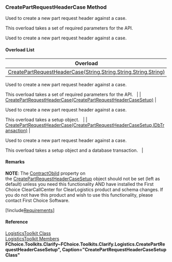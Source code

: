﻿### CreatePartRequestHeaderCase Method

Used to create a new part request header against a case.

This overload takes a set of required parameters for the API.

Used to create a new part request header against a case.

#### Overload List

| Overload | Description |
| --- | --- |
| [CreatePartRequestHeaderCase(String,String,String,String,String)](FChoice.Toolkits.Clarify~FChoice.Toolkits.Clarify.Logistics.LogisticsToolkit~CreatePartRequestHeaderCase(String,String,String,String,String).md) | 
Used to create a new part request header against a case.

This overload takes a set of required parameters for the API.   |
| [CreatePartRequestHeaderCase(CreatePartRequestHeaderCaseSetup)](FChoice.Toolkits.Clarify~FChoice.Toolkits.Clarify.Logistics.LogisticsToolkit~CreatePartRequestHeaderCase(CreatePartRequestHeaderCaseSetup).md) | 

Used to create a new part request header against a case.

This overload takes a setup object.   |
| [CreatePartRequestHeaderCase(CreatePartRequestHeaderCaseSetup,IDbTransaction)](FChoice.Toolkits.Clarify~FChoice.Toolkits.Clarify.Logistics.LogisticsToolkit~CreatePartRequestHeaderCase(CreatePartRequestHeaderCaseSetup,IDbTransaction).md) | 

Used to create a new part request header against a case.

This overload takes a setup object and a database transaction.   |

#### Remarks

**NOTE**: The [ContractObjId](FChoice.Toolkits.Clarify~FChoice.Toolkits.Clarify.Logistics.CreatePartRequestHeaderCaseSetup~ContractObjid.md) property on the [CreatePartRequestHeaderCaseSetup](FChoice.Toolkits.Clarify~FChoice.Toolkits.Clarify.Logistics.CreatePartRequestHeaderCaseSetup.md) object should not be set (left as default) unless you need this functionality AND have installed the First Choice ClearCallCenter for ClearLogistics product and schema changes. If you do not have this product and wish to use this functionality, please contact First Choice Software.

[!include[Requirements](../partials/requirements.md)]



#### Reference

[LogisticsToolkit Class](FChoice.Toolkits.Clarify~FChoice.Toolkits.Clarify.Logistics.LogisticsToolkit.md)  
[LogisticsToolkit Members](FChoice.Toolkits.Clarify~FChoice.Toolkits.Clarify.Logistics.LogisticsToolkit_members.md)  
**FChoice.Toolkits.Clarify~FChoice.Toolkits.Clarify.Logistics.CreatePartRequestHeaderCaseSetup", Caption="CreatePartRequestHeaderCaseSetup Class"**